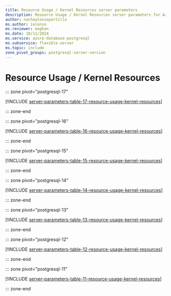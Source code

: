 ```yaml
---
title: Resource Usage / Kernel Resources server parameters
description: Resource Usage / Kernel Resources server parameters for Azure Database for PostgreSQL - Flexible Server.
author: nachoalonsoportillo
ms.author: ialonso
ms.reviewer: maghan
ms.date: 10/11/2024
ms.service: azure-database-postgresql
ms.subservice: flexible-server
ms.topic: include
zone_pivot_groups: postgresql-server-version
---
```

# Resource Usage / Kernel Resources


::: zone pivot="postgresql-17"

[!INCLUDE [server-parameters-table-17-resource-usage-kernel-resources](./includes/server-parameters-table-17-resource-usage-kernel-resources.md)]

::: zone-end


::: zone pivot="postgresql-16"

[!INCLUDE [server-parameters-table-16-resource-usage-kernel-resources](./includes/server-parameters-table-16-resource-usage-kernel-resources.md)]

::: zone-end


::: zone pivot="postgresql-15"

[!INCLUDE [server-parameters-table-15-resource-usage-kernel-resources](./includes/server-parameters-table-15-resource-usage-kernel-resources.md)]

::: zone-end


::: zone pivot="postgresql-14"

[!INCLUDE [server-parameters-table-14-resource-usage-kernel-resources](./includes/server-parameters-table-14-resource-usage-kernel-resources.md)]

::: zone-end


::: zone pivot="postgresql-13"

[!INCLUDE [server-parameters-table-13-resource-usage-kernel-resources](./includes/server-parameters-table-13-resource-usage-kernel-resources.md)]

::: zone-end


::: zone pivot="postgresql-12"

[!INCLUDE [server-parameters-table-12-resource-usage-kernel-resources](./includes/server-parameters-table-12-resource-usage-kernel-resources.md)]

::: zone-end


::: zone pivot="postgresql-11"

[!INCLUDE [server-parameters-table-11-resource-usage-kernel-resources](./includes/server-parameters-table-11-resource-usage-kernel-resources.md)]

::: zone-end


